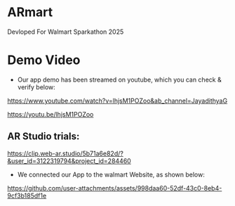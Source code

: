 # ARmart
Devloped For Walmart Sparkathon 2025

# Demo Video


- Our app demo has been streamed on youtube, which you can check & verify below:


https://www.youtube.com/watch?v=lhjsM1POZoo&ab_channel=JayadithyaG

https://youtu.be/lhjsM1POZoo


AR Studio trials:
-

https://clip.web-ar.studio/5b71a6e82d/?&user_id=3122319794&project_id=284460



- We connected our App to the walmart Website, as shown below:

https://github.com/user-attachments/assets/998daa60-52df-43c0-8eb4-9cf3b185df1e

